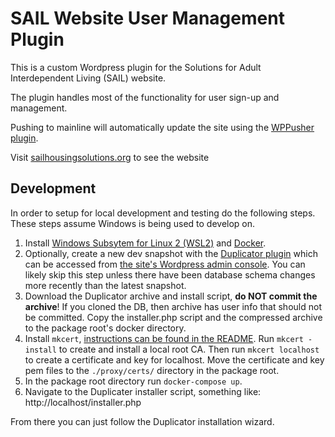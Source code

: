 # SAIL Website User Management Plugin

This is a custom Wordpress plugin for the Solutions for Adult Interdependent Living (SAIL) website. 

The plugin handles most of the functionality for user sign-up and management.

Pushing to mainline will automatically update the site using the [WPPusher plugin](https://wppusher.com/).

Visit [sailhousingsolutions.org](https://sailhousingsolutions.org) to see the website

## Development

In order to setup for local development and testing do the following steps.  These steps assume Windows is being used to develop on. 

1. Install [Windows Subsytem for Linux 2 (WSL2)](https://docs.microsoft.com/en-us/windows/wsl/) and [Docker](https://docs.docker.com/desktop/windows/install/).
2. Optionally, create a new dev snapshot with the [Duplicator plugin](https://snapcreek.com/duplicator/docs/quick-start) which can be accessed from [the site's Wordpress admin console](https://sailhousingsolutions.org/wp-admin/admin.php?page=duplicator). You can likely skip this step unless there have been database schema changes more recently than the latest snapshot.
3. Download the Duplicator archive and install script, **do NOT commit the archive**! If you cloned the DB, then archive has user info that should not be committed. Copy the installer.php script and the compressed archive to the package root's docker directory.
4. Install `mkcert`, [instructions can be found in the README](https://github.com/FiloSottile/mkcert). Run `mkcert -install` to create and install a local root CA.  Then run `mkcert localhost` to create a certificate and key for localhost. Move the certificate and key pem files to the `./proxy/certs/` directory in the package root.
5. In the package root directory run `docker-compose up`.
6. Navigate to the Duplicater installer script, something like: http://localhost/installer.php

From there you can just follow the Duplicator installation wizard.
